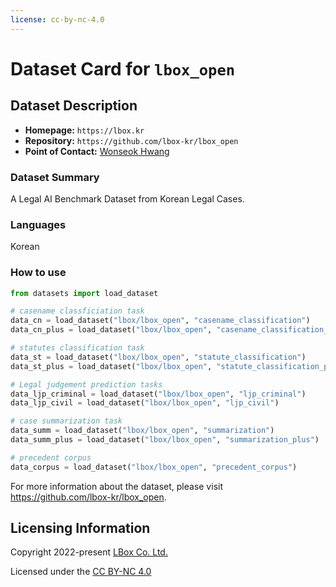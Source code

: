 ```yaml
---
license: cc-by-nc-4.0
---
```

# Dataset Card for `lbox_open`

## Dataset Description

- **Homepage:** `https://lbox.kr`
- **Repository:** `https://github.com/lbox-kr/lbox_open`
- **Point of Contact:** [Wonseok Hwang](mailto:wonseok.hwang@lbox.kr)

### Dataset Summary

A Legal AI Benchmark Dataset from Korean Legal Cases.

### Languages

Korean

### How to use
```python
from datasets import load_dataset

# casename classficiation task
data_cn = load_dataset("lbox/lbox_open", "casename_classification")
data_cn_plus = load_dataset("lbox/lbox_open", "casename_classification_plus")

# statutes classification task
data_st = load_dataset("lbox/lbox_open", "statute_classification")
data_st_plus = load_dataset("lbox/lbox_open", "statute_classification_plus")

# Legal judgement prediction tasks
data_ljp_criminal = load_dataset("lbox/lbox_open", "ljp_criminal")
data_ljp_civil = load_dataset("lbox/lbox_open", "ljp_civil")

# case summarization task
data_summ = load_dataset("lbox/lbox_open", "summarization")
data_summ_plus = load_dataset("lbox/lbox_open", "summarization_plus")

# precedent corpus
data_corpus = load_dataset("lbox/lbox_open", "precedent_corpus")

```

For more information about the dataset, please visit <https://github.com/lbox-kr/lbox_open>.

## Licensing Information
Copyright 2022-present [LBox Co. Ltd.](https://lbox.kr/)

Licensed under the [CC BY-NC 4.0](https://creativecommons.org/licenses/by-nc/4.0/)